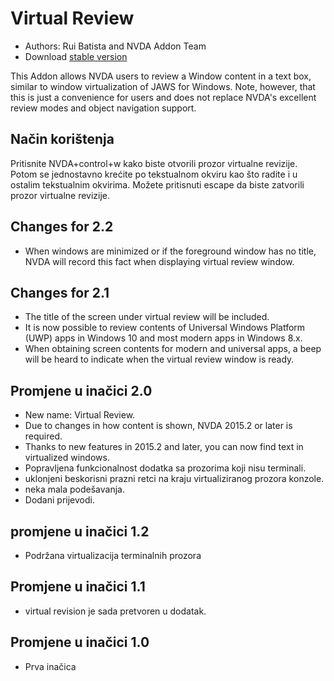 # Virtual Review #

* Authors: Rui Batista and NVDA Addon Team
* Download [stable version][1]

This Addon allows NVDA users to review a Window content in a text box,
similar to window virtualization of JAWS for Windows.  Note, however, that
this is just a convenience for users and does not replace NVDA's excellent
review modes and object navigation support.

## Način korištenja ##

Pritisnite NVDA+control+w kako biste otvorili prozor virtualne revizije.
Potom se jednostavno krećite po tekstualnom okviru kao što radite i u
ostalim tekstualnim okvirima.  Možete pritisnuti escape da biste zatvorili
prozor virtualne revizije.

## Changes for 2.2

* When windows are minimized or if the foreground window has no title, NVDA
  will record this fact when displaying virtual review window.

## Changes for 2.1

* The title of the screen under virtual review will be included.
* It is now possible to review contents of Universal Windows Platform (UWP)
  apps in Windows 10 and most modern apps in Windows 8.x.
* When obtaining screen contents for modern and universal apps, a beep will
  be heard to indicate when the virtual review window is ready.

## Promjene u inačici 2.0

* New name: Virtual Review.
* Due to changes in how content is shown, NVDA 2015.2 or later is required.
* Thanks to new features in 2015.2 and later, you can now find text in
  virtualized windows.
* Popravljena funkcionalnost dodatka sa prozorima koji nisu terminali.
* uklonjeni beskorisni prazni retci na kraju virtualiziranog prozora
  konzole.
* neka mala podešavanja.
* Dodani prijevodi.

## promjene u inačici 1.2

* Podržana virtualizacija terminalnih prozora

## Promjene u inačici 1.1

* virtual revision je sada pretvoren u dodatak.

## Promjene u inačici 1.0

* Prva inačica

[1]: https://github.com/ruifontes/virtualReview/releases/download/2024.03.24/virtualRevision-2024.03.24.nvda-addon
